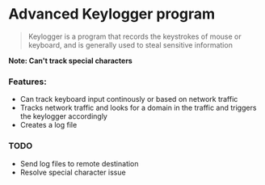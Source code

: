 # Advanced Keylogger program

> Keylogger is a program that records the keystrokes of mouse or keyboard, and is generally used to steal sensitive information

**Note: Can't track special characters**

### Features:
- Can track keyboard input continously or based on network traffic 
- Tracks network traffic and looks for a domain in the traffic and triggers the keylogger accordingly 
- Creates a log file 



### TODO
- Send log files to remote destination 
- Resolve special character issue
